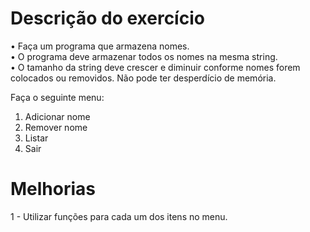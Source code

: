# Descrição do exercício
• Faça um programa que armazena nomes. \
• O programa deve armazenar todos os nomes na mesma string. \
• O tamanho da string deve crescer e diminuir conforme nomes
forem colocados ou removidos. Não pode ter desperdício de
memória. 

Faça o seguinte menu:
1) Adicionar nome
2) Remover nome
3) Listar
4) Sair

# Melhorias
1 - Utilizar funções para cada um dos itens no menu. 
